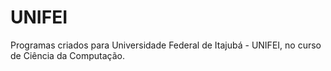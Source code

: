 # UNIFEI
Programas criados para Universidade Federal de Itajubá - UNIFEI, no curso de Ciência da Computação.
